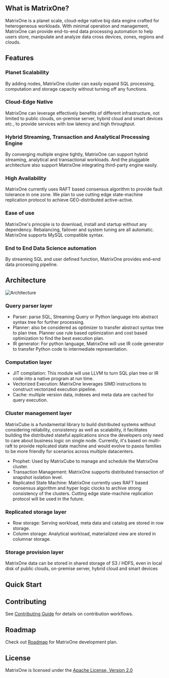 ## What is MatrixOne?
MatrixOne is a planet scale, cloud-edge native big data engine crafted for heterogeneous workloads. With minimal operation and management, MatrixOne can provide end-to-end data processing automation to help users store, manipulate and analyze data cross devices, zones, regions and clouds.

## Features

### Planet Scalability
By adding nodes, MatrixOne cluster can easily expand SQL processing, computation and storage capacity without turning off any functions.

### Cloud-Edge Native
MatrixOne can leverage effectively benefits of different infrastructure, not limited to public clouds, on-premise server, hybrid cloud and smart devices etc., to provide services with low latency and high throughput.

### Hybrid Streaming, Transaction and Analytical Processing Engine
By converging multiple engine tightly, MatrixOne can support hybrid streaming, analytical and transactional workloads. And the pluggable architecture also support MatrixOne integrating third-party engine easily.

### High Availability
MatrixOne currently uses RAFT based consensus algorithm to provide fault tolerance in one zone. We plan to use cutting edge state-machine replication protocol to achieve GEO-distributed active-active.

### Ease of use
MatrixOne's principle is to download, install and startup without any dependency. Rebalancing, failover and system tuning are all automatic. MatrixOne supports MySQL compatible syntax.

### End to End Data Science automation
By streaming SQL and user defined function, MatrixOne provides end-end data processing pipeline.

## Architecture
![Architecture](https://github.com/matrixorigin/artwork/blob/main/diagram/overall-architecture.png)

### Query parser layer
-   Parser: parse SQL, Streaming Query or Python language into abstract syntax tree for further processing.
-   Planner: also be considered as optimizer to transfer abstract syntax tree to plan tree. Planner use rule based optimization and cost based optimization to find the best execution plan.
-   IR generator: For python language, MatrixOne will use IR code generator to transfer Python code to intermediate representation.
### Computation layer
-   JIT compilation: This module will use LLVM to turn SQL plan tree or IR code into a native program at run time.
-   Vectorized Execution: MatrixOne leverages SIMD instructions to construct vectorized execution pipeline.
-   Cache: multiple version data, indexes and meta data are cached for query execution.
### Cluster management layer
MatrixCube is a fundamental library to build distributed systems without considering reliability, consistency as well as scalability, it facilitates building the distributed stateful applications since the developers only need to care about business logic on single node. Currently, it's based on multi-raft to provide replicated state machine and would evolve to paxos families to be more friendly for scenarios across multiple datacenters.
-   Prophet: Used by MatrixCube to manage and schedule the MatrixOne cluster.
-   Transaction Management: MatrixOne supports distributed transaction of snapshot isolation level.
-   Replicated State Machine: MatrixOne currently uses RAFT based consensus algorithm and hyper logic clocks to archive strong consistency of the clusters. Cutting edge state-machine replication protocol will be used in the future.
### Replicated storage layer
-   Row storage: Serving workload, meta data and catalog are stored in row storage.
-   Column storage: Analytical workload, materialized view are stored in columnar storage.
### Storage provision layer
MatrixOne data can be stored in shared storage of S3 / HDFS, even in local disk of public clouds, on-premise server, hybrid cloud and smart devices

## Quick Start

## Contributing
See [Contributing Guide](CONTRIBUTING.md) for details on contribution workflows.

## Roadmap
Check out [Roadmap](https://github.com/matrixorigin/matrixone/issues/613) for MatrixOne development plan.

## License
MatrixOne is licensed under the [Apache License, Version 2.0](LICENSE)
